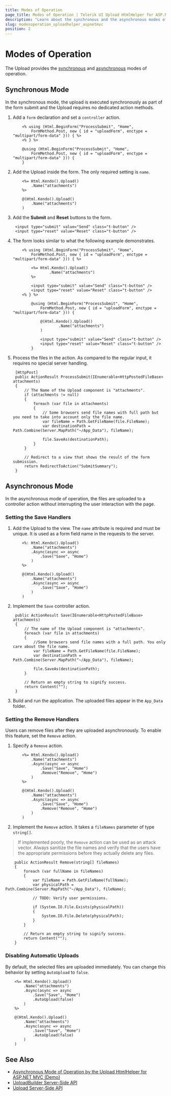 ```yaml
---
title: Modes of Operation
page_title: Modes of Operation | Telerik UI Upload HtmlHelper for ASP.NET MVC
description: "Learn about the synchronous and the asynchronous modes of operation of the Telerik UI Upload HtmlHelper for ASP.NET MVC."
slug: modesoperation_uploadhelper_aspnetmvc
position: 2
---
```


# Modes of Operation

The Upload provides the [synchronous](#synchronous-mode) and [asynchronous](#asynchronous-mode) modes of operation.

## Synchronous Mode

In the synchronous mode, the upload is executed synchronously as part of the form submit and the Upload requires no dedicated action methods.

1. Add a `form` declaration and set a `controller` action.

    ```ASPX
        <% using (Html.BeginForm("ProcessSubmit", "Home",
            FormMethod.Post, new { id = "uploadForm", enctype = "multipart/form-data" })) { %>
        <% } %>
    ```
    ```Razor
        @using (Html.BeginForm("ProcessSubmit", "Home",
            FormMethod.Post, new { id = "uploadForm", enctype = "multipart/form-data" })) {
        }
    ```

1. Add the Upload inside the form. The only required setting is `name`.

    ```ASPX
        <%= Html.Kendo().Upload()
            .Name("attachments")
        %>
    ```
    ```Razor
        @(Html.Kendo().Upload()
            .Name("attachments")
        )
    ```

1. Add the **Submit** and **Reset** buttons to the form.

        <input type="submit" value="Send" class="t-button" />
        <input type="reset" value="Reset" class="t-button" />

1. The form looks similar to what the following example demonstrates.

    ```ASPX
        <% using (Html.BeginForm("ProcessSubmit", "Home",
            FormMethod.Post, new { id = "uploadForm", enctype = "multipart/form-data" })) { %>

            <%= Html.Kendo().Upload()
                    .Name("attachments")
            %>

            <input type="submit" value="Send" class="t-button" />
            <input type="reset" value="Reset" class="t-button" />
        <% } %>
    ```
    ```Razor
            @using (Html.BeginForm("ProcessSubmit", "Home",
                FormMethod.Post, new { id = "uploadForm", enctype = "multipart/form-data" })) {

                @(Html.Kendo().Upload()
                        .Name("attachments")
                )

                <input type="submit" value="Send" class="t-button" />
                <input type="reset" value="Reset" class="t-button" />
            }
    ```

1. Process the files in the action. As compared to the regular input, it requires no special server handling.

        [HttpPost]
        public ActionResult ProcessSubmit(IEnumerable<HttpPostedFileBase> attachments)
        {
            // The Name of the Upload component is "attachments".
            if (attachments != null)
            {
                foreach (var file in attachments)
                {
                    // Some browsers send file names with full path but you need to take into account only the file name.
                    var fileName = Path.GetFileName(file.FileName);
                    var destinationPath = Path.Combine(Server.MapPath("~/App_Data"), fileName);

                    file.SaveAs(destinationPath);
                }
            }

            // Redirect to a view that shows the result of the form submission.
            return RedirectToAction("SubmitSummary");
        }

## Asynchronous Mode

In the asynchronous mode of operation, the files are uploaded to a controller action without interrupting the user interaction with the page.

### Setting the Save Handlers

1. Add the Upload to the view. The `name` attribute is required and must be unique. It is used as a form field name in the requests to the server.

    ```ASPX
        <%: Html.Kendo().Upload()
            .Name("attachments")
            .Async(async => async
                .Save("Save", "Home")
            )
        %>
    ```
    ```Razor
        @(Html.Kendo().Upload()
            .Name("attachments")
            .Async(async => async
                .Save("Save", "Home")
            )
        )
    ```

1. Implement the `Save` controller action.

        public ActionResult Save(IEnumerable<HttpPostedFileBase> attachments)
        {
            // The name of the Upload component is "attachments".
            foreach (var file in attachments)
            {
                //Some browsers send file names with a full path. You only care about the file name.
                var fileName = Path.GetFileName(file.FileName);
                var destinationPath = Path.Combine(Server.MapPath("~/App_Data"), fileName);

                file.SaveAs(destinationPath);
            }

            // Return an empty string to signify success.
            return Content("");
        }

1. Build and run the application. The uploaded files appear in the `App_Data` folder.

### Setting the Remove Handlers

Users can remove files after they are uploaded asynchronously. To enable this feature, set the `Remove` action.

1. Specify a `Remove` action.

    ```ASPX
        <%= Html.Kendo().Upload()
            .Name("attachments")
            .Async(async => async
                .Save("Save", "Home")
                .Remove("Remove", "Home")
            )
        %>
    ```
    ```Razor
        @(Html.Kendo().Upload()
            .Name("attachments")
            .Async(async => async
                .Save("Save", "Home")
                .Remove("Remove", "Home")
            )
        )
    ```

1. Implement the `Remove` action. It takes a `fileNames` parameter of type `string[]`.

  > If implemented poorly, the `Remove` action can be used as an attack vector. Always sanitize the file names and verify that the users have the appropriate permissions before they actually delete any files.

        public ActionResult Remove(string[] fileNames)
        {
            foreach (var fullName in fileNames)
            {
                var fileName = Path.GetFileName(fullName);
                var physicalPath = Path.Combine(Server.MapPath("~/App_Data"), fileName);

                // TODO: Verify user permissions.

                if (System.IO.File.Exists(physicalPath))
                {
                    System.IO.File.Delete(physicalPath);
                }
            }

            // Return an empty string to signify success.
            return Content("");
        }

### Disabling Automatic Uploads

By default, the selected files are uploaded immediately. You can change this behavior by setting `AutoUpload` to `false`.

```ASPX
    <%= Html.Kendo().Upload()
        .Name("attachments")
        .Async(async => async
            .Save("Save", "Home")
            .AutoUpload(false)
        )
    %>
```
```Razor
    @(Html.Kendo().Upload()
        .Name("attachments")
        .Async(async => async
            .Save("Save", "Home")
            .AutoUpload(false)
        )
    )
```

## See Also

* [Asynchronous Mode of Operation by the Upload HtmlHelper for ASP.NET MVC (Demo)](https://demos.telerik.com/aspnet-mvc/upload/async)
* [UploadBuilder Server-Side API](http://docs.telerik.com/aspnet-mvc/api/Kendo.Mvc.UI.Fluent/UploadBuilder)
* [Upload Server-Side API](/api/upload)
